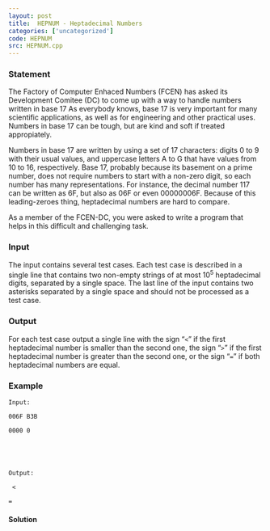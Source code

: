 ```yaml
---
layout: post
title:  HEPNUM - Heptadecimal Numbers
categories: ['uncategorized']
code: HEPNUM
src: HEPNUM.cpp
---
```


### **Statement**

The Factory of Computer Enhaced Numbers (FCEN) has asked its Development
Comitee (DC) to come up with a way to handle numbers written in base 17 As
everybody knows, base 17 is very important for many scientific applications,
as well as for engineering and other practical uses. Numbers in base 17 can be
tough, but are kind and soft if treated appropiately.

Numbers in base 17 are written by using a set of 17 characters: digits 0 to 9
with their usual values, and uppercase letters A to G that have values from 10
to 16, respectively. Base 17, probably because its basement on a prime number,
does not require numbers to start with a non-zero digit, so each number has
many representations. For instance, the decimal number 117 can be written as
6F, but also as 06F or even 00000006F. Because of this leading-zeroes thing,
heptadecimal numbers are hard to compare.

As a member of the FCEN-DC, you were asked to write a program that helps in
this difficult and challenging task.

### Input

The input contains several test cases. Each test case is described in a single
line that contains two non-empty strings of at most 10<sup>5</sup>
heptadecimal digits, separated by a single space. The last line of the input
contains two asterisks separated by a single space and should not be processed
as a test case.

### Output

For each test case output a single line with the sign “`<`” if the first
heptadecimal number is smaller than the second one, the sign “`>`” if the
first heptadecimal number is greater than the second one, or the sign “`=`” if
both heptadecimal numbers are equal.

### Example

    
    
    Input:
    006F B3B
    0000 0
    
    
    Output:
     <
    =



#### **Solution**



